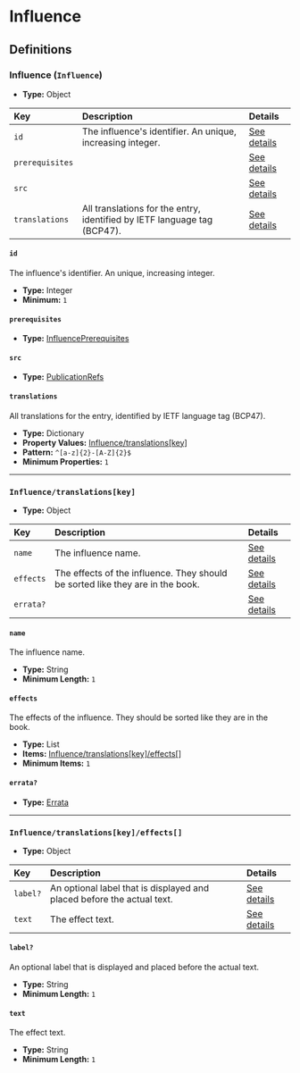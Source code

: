 # Influence

## Definitions

### <a name="Influence"></a> Influence (`Influence`)

- **Type:** Object

Key | Description | Details
:-- | :-- | :--
`id` | The influence's identifier. An unique, increasing integer. | <a href="#Influence/id">See details</a>
`prerequisites` |  | <a href="#Influence/prerequisites">See details</a>
`src` |  | <a href="#Influence/src">See details</a>
`translations` | All translations for the entry, identified by IETF language tag (BCP47). | <a href="#Influence/translations">See details</a>

#### <a name="Influence/id"></a> `id`

The influence's identifier. An unique, increasing integer.

- **Type:** Integer
- **Minimum:** `1`

#### <a name="Influence/prerequisites"></a> `prerequisites`

- **Type:** <a href="./_Prerequisite.md#InfluencePrerequisites">InfluencePrerequisites</a>

#### <a name="Influence/src"></a> `src`

- **Type:** <a href="./source/_PublicationRef.md#PublicationRefs">PublicationRefs</a>

#### <a name="Influence/translations"></a> `translations`

All translations for the entry, identified by IETF language tag (BCP47).

- **Type:** Dictionary
- **Property Values:** <a href="#Influence/translations[key]">Influence/translations[key]</a>
- **Pattern:** `^[a-z]{2}-[A-Z]{2}$`
- **Minimum Properties:** `1`

---

### <a name="Influence/translations[key]"></a> `Influence/translations[key]`

- **Type:** Object

Key | Description | Details
:-- | :-- | :--
`name` | The influence name. | <a href="#Influence/translations[key]/name">See details</a>
`effects` | The effects of the influence. They should be sorted like they are in the book. | <a href="#Influence/translations[key]/effects">See details</a>
`errata?` |  | <a href="#Influence/translations[key]/errata">See details</a>

#### <a name="Influence/translations[key]/name"></a> `name`

The influence name.

- **Type:** String
- **Minimum Length:** `1`

#### <a name="Influence/translations[key]/effects"></a> `effects`

The effects of the influence. They should be sorted like they are in
the book.

- **Type:** List
- **Items:** <a href="#Influence/translations[key]/effects[]">Influence/translations[key]/effects[]</a>
- **Minimum Items:** `1`

#### <a name="Influence/translations[key]/errata"></a> `errata?`

- **Type:** <a href="./source/_Erratum.md#Errata">Errata</a>

---

### <a name="Influence/translations[key]/effects[]"></a> `Influence/translations[key]/effects[]`

- **Type:** Object

Key | Description | Details
:-- | :-- | :--
`label?` | An optional label that is displayed and placed before the actual text. | <a href="#Influence/translations[key]/effects[]/label">See details</a>
`text` | The effect text. | <a href="#Influence/translations[key]/effects[]/text">See details</a>

#### <a name="Influence/translations[key]/effects[]/label"></a> `label?`

An optional label that is displayed and placed before the actual
text.

- **Type:** String
- **Minimum Length:** `1`

#### <a name="Influence/translations[key]/effects[]/text"></a> `text`

The effect text.

- **Type:** String
- **Minimum Length:** `1`
